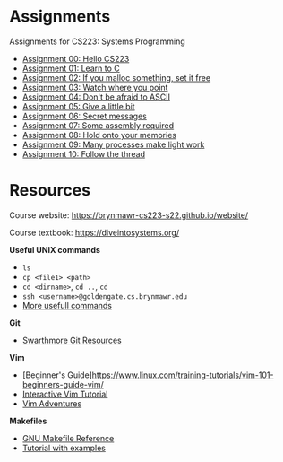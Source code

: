 # Assignments
Assignments for CS223: Systems Programming

* [Assignment 00: Hello CS223](https://brynmawr-cs223-s22.github.io/website/assts/asst00.html)
* [Assignment 01: Learn to C](https://brynmawr-cs223-s22.github.io/website/assts/asst01.html)
* [Assignment 02: If you malloc something, set it free](https://brynmawr-cs223-s22.github.io/website/assts/asst02.html)
* [Assignment 03: Watch where you point](https://brynmawr-cs223-s22.github.io/website/assts/asst03.html)
* [Assignment 04: Don't be afraid to ASCII](https://brynmawr-cs223-s22.github.io/website/assts/asst04.html)
* [Assignment 05: Give a little bit](https://brynmawr-cs223-s22.github.io/website/assts/asst05.html)
* [Assignment 06: Secret messages](https://brynmawr-cs223-s22.github.io/website/assts/asst06.html)
* [Assignment 07: Some assembly required](https://brynmawr-cs223-s22.github.io/website/assts/asst07.html)
* [Assignment 08: Hold onto your memories](https://brynmawr-cs223-s22.github.io/website/assts/asst08.html)
* [Assignment 09: Many processes make light work](https://brynmawr-cs223-s22.github.io/website/assts/asst09.html)
* [Assignment 10: Follow the thread](https://brynmawr-cs223-s22.github.io/website/assts/asst10.html)

# Resources

Course website: https://brynmawr-cs223-s22.github.io/website/

Course textbook: https://diveintosystems.org/

**Useful UNIX commands**

* `ls`
* `cp <file1> <path>`
* `cd <dirname>`, `cd ..`, `cd`
* `ssh <username>@goldengate.cs.brynmawr.edu`
* [More usefull commands](https://www.cs.swarthmore.edu/~newhall/unixhelp/howto_unixCommands.html)

**Git**

* [Swarthmore Git Resources](https://www.cs.swarthmore.edu/git/)

**Vim**

* [Beginner's Guide]https://www.linux.com/training-tutorials/vim-101-beginners-guide-vim/
* [Interactive Vim Tutorial](https://www.openvim.com/)
* [Vim Adventures](https://vim-adventures.com/)

**Makefiles**

* [GNU Makefile Reference](https://www.gnu.org/software/make/manual/make.html)
* [Tutorial with examples](https://web.mit.edu/gnu/doc/html/make_2.html)
